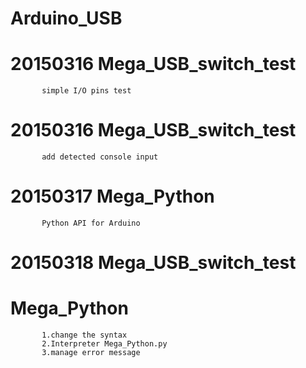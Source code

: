 Arduino_USB
==========================================


# 20150316 Mega_USB_switch_test
           simple I/O pins test

# 20150316 Mega_USB_switch_test
           add detected console input

# 20150317 Mega_Python
           Python API for Arduino

# 20150318 Mega_USB_switch_test
#          Mega_Python
           1.change the syntax
           2.Interpreter Mega_Python.py
           3.manage error message
             
